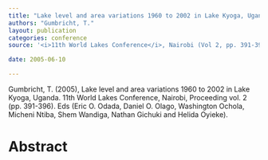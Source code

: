 ```yaml
---
title: "Lake level and area variations 1960 to 2002 in Lake Kyoga, Uganda"
authors: "Gumbricht, T."
layout: publication
categories: conference
source: '<i>11th World Lakes Conference</i>, Nairobi (Vol 2, pp. 391-396)'

date: 2005-06-10

---
```


Gumbricht, T. (2005), Lake level and area variations 1960 to 2002 in Lake Kyoga, Uganda. 11th World Lakes Conference, Nairobi, Proceeding vol. 2 (pp. 391-396). Eds (Eric O. Odada, Daniel O. Olago, Washington Ochola, Micheni Ntiba, Shem Wandiga, Nathan Gichuki and Helida Oyieke).

<h1 class='foot-description'>Abstract</h1>

